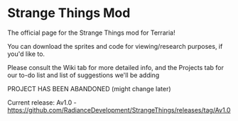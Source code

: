 # Strange Things Mod

The official page for the Strange Things mod for Terraria!

You can download the sprites and code for viewing/research purposes, if you'd like to.

Please consult the Wiki tab for more detailed info, and the Projects tab for our to-do list and list of suggestions we'll be adding

PROJECT HAS BEEN ABANDONED (might change later)

Current release: Av1.0 - https://github.com/RadianceDevelopment/StrangeThings/releases/tag/Av1.0
